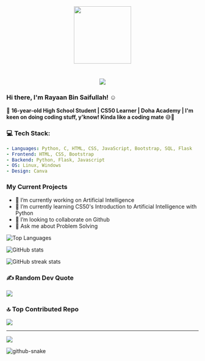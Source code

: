 <div align="center">
  <img height="150" src="https://media.giphy.com/media/M9gbBd9nbDrOTu1Mqx/giphy.gif"  />

<h1 align="center">
    <img src="https://readme-typing-svg.herokuapp.com/?font=Righteous&size=35&center=true&vCenter=true&width=500&height=70&duration=4000&lines=Hi!+☺️;+I'm+Rayaan!;" />
</h1>

  
</div>

### Hi there, I'm Rayaan Bin Saifullah! ☺️

🚀 **16-year-old High School Student | CS50 Learner | Doha Academy | I'm keen on doing coding stuff, y'know! Kinda like a coding mate** 😅🚀

### 💻 **Tech Stack:**

```yaml
- Languages: Python, C, HTML, CSS, JavaScript, Bootstrap, SQL, Flask
- Frontend: HTML, CSS, Bootstrap
- Backend: Python, Flask, Javascript
- OS: Linux, Windows
- Design: Canva
```

### My Current Projects

- 🔭 I’m currently working on Artificial Intelligence
- 🌱 I’m currently learning CS50's Introduction to Artificial Intelligence with Python
- 👯 I’m looking to collaborate on Github 
- 💬 Ask me about Problem Solving



![Top Languages](https://github-readme-stats.vercel.app/api/top-langs/?username=Rayaan2009&layout=compact&theme=radical)

![GitHub stats](https://github-readme-stats.vercel.app/api?username=Rayaan2009&show_icons=true&theme=auto)  


![GitHub streak stats](https://github-readme-streak-stats.herokuapp.com/?user=Rayaan2009&theme=radical)



### ✍️ Random Dev Quote
![](https://quotes-github-readme.vercel.app/api?type=horizontal&theme=radical)



### 🔝 Top Contributed Repo
![](https://github-contributor-stats.vercel.app/api?username=Rayaan2009&limit=5&theme=radical&combine_all_yearly_contributions=true)

---
[![](https://visitcount.itsvg.in/api?id=Rayaan2009&icon=0&color=0)](https://visitcount.itsvg.in)

<picture>
  <source media="(prefers-color-scheme: dark)" srcset="https://raw.githubusercontent.com/MasfiRahman/MasfiRahman/output/github-snake-dark.svg" />
  <source media="(prefers-color-scheme: light)" srcset="https://raw.githubusercontent.com/MasfiRahman/MasfiRahman/output/github-snake.svg" />
  <img alt="github-snake" src="https://raw.githubusercontent.com/MasfiRahman/MasfiRahman/output/github-snake.svg" />
</picture>

